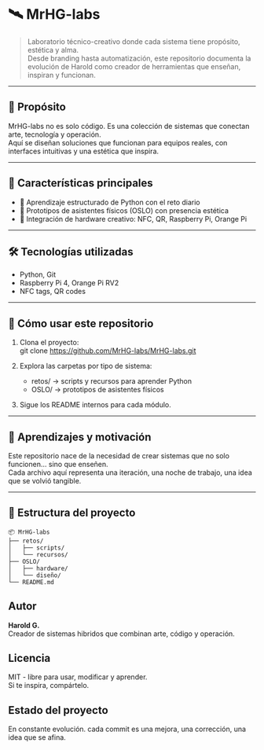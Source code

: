 # 🛰️ MrHG-labs

> Laboratorio técnico-creativo donde cada sistema tiene propósito, estética y alma.  
> Desde branding hasta automatización, este repositorio documenta la evolución de Harold como creador de herramientas que enseñan, inspiran y funcionan.

---

## 🧬 Propósito

MrHG-labs no es solo código. Es una colección de sistemas que conectan arte, tecnología y operación.  
Aquí se diseñan soluciones que funcionan para equipos reales, con interfaces intuitivas y una estética que inspira.

---

## 🧪 Características principales

- 🧠 Aprendizaje estructurado de Python con el reto diario
- 🤖 Prototipos de asistentes físicos (OSLO) con presencia estética
- 🧲 Integración de hardware creativo: NFC, QR, Raspberry Pi, Orange Pi

---

## 🛠️ Tecnologías utilizadas

- Python, Git
- Raspberry Pi 4, Orange Pi RV2
- NFC tags, QR codes

---

## 🚀 Cómo usar este repositorio

1. Clona el proyecto:  
   git clone https://github.com/MrHG-labs/MrHG-labs.git

2. Explora las carpetas por tipo de sistema:
   - retos/ → scripts y recursos para aprender Python
   - OSLO/ → prototipos de asistentes físicos

3. Sigue los README internos para cada módulo.

---

## 🧠 Aprendizajes y motivación

Este repositorio nace de la necesidad de crear sistemas que no solo funcionen… sino que enseñen.  
Cada archivo aquí representa una iteración, una noche de trabajo, una idea que se volvió tangible.

---

## 📁 Estructura del proyecto

```plaintext
📦 MrHG-labs    
├── retos/  
│   ├── scripts/  
│   └── recursos/  
├── OSLO/  
│   ├── hardware/  
│   └── diseño/  
└── README.md
```

## Autor
**Harold G.**   
Creador de sistemas hibridos que combinan arte, código y operación.

## Licencia
MIT - libre para usar, modificar y aprender.   
Si te inspira, compártelo.

## Estado del proyecto
En constante evolución. cada commit es una mejora, una corrección, una idea que se afina.
